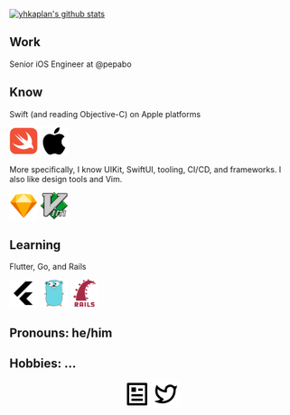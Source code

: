<!-- TODO: add header -->

[![yhkaplan's github stats](https://github-readme-stats.vercel.app/api?username=yhkaplan&show_icons=true)](https://github.com/anuraghazra/github-readme-stats)

## Work

Senior iOS Engineer at @pepabo

## Know

Swift (and reading Objective-C) on Apple platforms

<p align="left">
    <img src="assets/icons/swift-original.svg" width="50px" height="50px" alt="Swift logo">
    <img src="assets/icons/apple-original.svg" width="50px" height="50px" alt="Apple logo">
</p>

More specifically, I know UIKit, SwiftUI, tooling, CI/CD, and frameworks. I also like design tools and Vim.

<p align="left">
    <img src="assets/icons/sketch-original.svg" width="50px" height="50px" alt="Sketch logo">
    <img src="assets/icons/vim-original.svg" width="50px" height="50px" alt="Vim logo">
</p>

## Learning

Flutter, Go, and Rails

<p align="left">
    <img src="assets/icons/flutter-fill.svg" width="50px" height="50px" alt="Flutter logo">
    <img src="assets/icons/go-original.svg" width="50px" height="50px" alt="Golang logo">
    <img src="assets/icons/rails-plain-wordmark.svg" width="50px" height="50px" alt="Golang logo">
</p>

## Pronouns: he/him
## Hobbies: ...

<p align="center">
    <a href="https://www.yhkaplan.com"><img src="assets/icons/article-line.svg"></a>
    <a href="https://www.twitter.com/yhkaplan"><img src="assets/icons/twitter-line.svg"></a>
</p>

